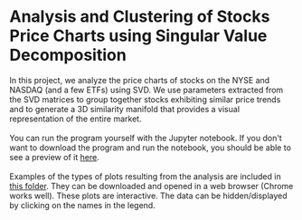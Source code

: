 # Analysis and Clustering of Stocks Price Charts using Singular Value Decomposition
In this project, we analyze the price charts of stocks on the NYSE and NASDAQ (and a few ETFs) using SVD. We use parameters extracted from the SVD matrices to group together stocks exhibiting similar price trends and to generate a 3D similarity manifold that provides a visual representation of the entire market.
<br>
<br>
You can run the program yourself with the Jupyter notebook. If you don't want to download the program and run the notebook, you should be able to see a preview of it [here](https://nbviewer.jupyter.org/github/gregory-m-mullen/stock_price_svd_analysis/blob/master/stock_price_svd_clustering.ipynb).
<br>
<br>
Examples of the types of plots resulting from the analysis are included in [this folder](https://github.com/gregory-m-mullen/stock_price_svd_analysis/tree/master/data/example_plots). They can be downloaded and opened in a web browser (Chrome works well). These plots are interactive. The data can be hidden/displayed by clicking on the names in the legend.
